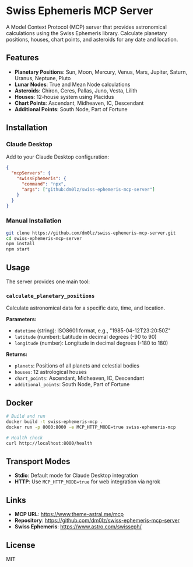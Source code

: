 # Swiss Ephemeris MCP Server

A Model Context Protocol (MCP) server that provides astronomical calculations using the Swiss Ephemeris library. Calculate planetary positions, houses, chart points, and asteroids for any date and location.

## Features

- **Planetary Positions**: Sun, Moon, Mercury, Venus, Mars, Jupiter, Saturn, Uranus, Neptune, Pluto
- **Lunar Nodes**: True and Mean Node calculations
- **Asteroids**: Chiron, Ceres, Pallas, Juno, Vesta, Lilith
- **Houses**: 12-house system using Placidus
- **Chart Points**: Ascendant, Midheaven, IC, Descendant
- **Additional Points**: South Node, Part of Fortune

## Installation

### Claude Desktop

Add to your Claude Desktop configuration:

```json
{
  "mcpServers": {
    "swissEphemeris": {
      "command": "npx",
      "args": ["github:dm0lz/swiss-ephemeris-mcp-server"]
    }
  }
}
```

### Manual Installation

```bash
git clone https://github.com/dm0lz/swiss-ephemeris-mcp-server.git
cd swiss-ephemeris-mcp-server
npm install
npm start
```

## Usage

The server provides one main tool:

### `calculate_planetary_positions`

Calculate astronomical data for a specific date, time, and location.

**Parameters:**
- `datetime` (string): ISO8601 format, e.g., "1985-04-12T23:20:50Z"
- `latitude` (number): Latitude in decimal degrees (-90 to 90)
- `longitude` (number): Longitude in decimal degrees (-180 to 180)

**Returns:**
- `planets`: Positions of all planets and celestial bodies
- `houses`: 12 astrological houses
- `chart_points`: Ascendant, Midheaven, IC, Descendant
- `additional_points`: South Node, Part of Fortune

## Docker

```bash
# Build and run
docker build -t swiss-ephemeris-mcp .
docker run -p 8000:8000 -e MCP_HTTP_MODE=true swiss-ephemeris-mcp

# Health check
curl http://localhost:8000/health
```

## Transport Modes

- **Stdio**: Default mode for Claude Desktop integration
- **HTTP**: Use `MCP_HTTP_MODE=true` for web integration via ngrok

## Links

- **MCP URL**: https://www.theme-astral.me/mcp
- **Repository**: https://github.com/dm0lz/swiss-ephemeris-mcp-server
- **Swiss Ephemeris**: https://www.astro.com/swisseph/

## License

MIT 